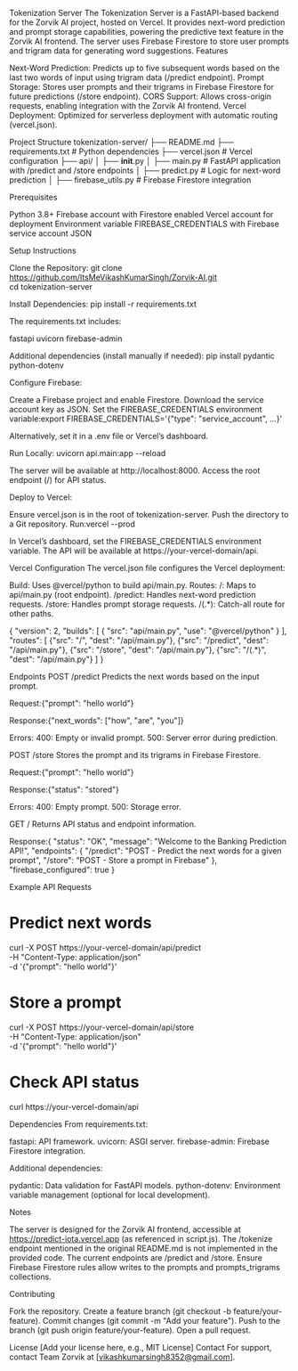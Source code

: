 Tokenization Server
The Tokenization Server is a FastAPI-based backend for the Zorvik AI project, hosted on Vercel. It provides next-word prediction and prompt storage capabilities, powering the predictive text feature in the Zorvik AI frontend. The server uses Firebase Firestore to store user prompts and trigram data for generating word suggestions.
Features

Next-Word Prediction: Predicts up to five subsequent words based on the last two words of input using trigram data (/predict endpoint).
Prompt Storage: Stores user prompts and their trigrams in Firebase Firestore for future predictions (/store endpoint).
CORS Support: Allows cross-origin requests, enabling integration with the Zorvik AI frontend.
Vercel Deployment: Optimized for serverless deployment with automatic routing (vercel.json).

Project Structure
tokenization-server/
├── README.md
├── requirements.txt      # Python dependencies
├── vercel.json           # Vercel configuration
├── api/
│   ├── __init__.py
│   ├── main.py           # FastAPI application with /predict and /store endpoints
│   ├── predict.py        # Logic for next-word prediction
│   ├── firebase_utils.py # Firebase Firestore integration

Prerequisites

Python 3.8+
Firebase account with Firestore enabled
Vercel account for deployment
Environment variable FIREBASE_CREDENTIALS with Firebase service account JSON

Setup Instructions

Clone the Repository:
git clone https://github.com/ItsMeVikashKumarSingh/Zorvik-AI.git    
cd tokenization-server


Install Dependencies:
pip install -r requirements.txt

The requirements.txt includes:

fastapi
uvicorn
firebase-admin

Additional dependencies (install manually if needed):
pip install pydantic python-dotenv


Configure Firebase:

Create a Firebase project and enable Firestore.
Download the service account key as JSON.
Set the FIREBASE_CREDENTIALS environment variable:export FIREBASE_CREDENTIALS='{"type": "service_account", ...}'

Alternatively, set it in a .env file or Vercel’s dashboard.


Run Locally:
uvicorn api.main:app --reload

The server will be available at http://localhost:8000. Access the root endpoint (/) for API status.

Deploy to Vercel:

Ensure vercel.json is in the root of tokenization-server.
Push the directory to a Git repository.
Run:vercel --prod


In Vercel’s dashboard, set the FIREBASE_CREDENTIALS environment variable.
The API will be available at https://your-vercel-domain/api.



Vercel Configuration
The vercel.json file configures the Vercel deployment:

Build: Uses @vercel/python to build api/main.py.
Routes:
/: Maps to api/main.py (root endpoint).
/predict: Handles next-word prediction requests.
/store: Handles prompt storage requests.
/(.*): Catch-all route for other paths.



{
  "version": 2,
  "builds": [
    {
      "src": "api/main.py",
      "use": "@vercel/python"
    }
  ],
  "routes": [
    {"src": "/", "dest": "/api/main.py"},
    {"src": "/predict", "dest": "/api/main.py"},
    {"src": "/store", "dest": "/api/main.py"},
    {"src": "/(.*)", "dest": "/api/main.py"}
  ]
}

Endpoints
POST /predict
Predicts the next words based on the input prompt.

Request:{"prompt": "hello world"}


Response:{"next_words": ["how", "are", "you"]}


Errors:
400: Empty or invalid prompt.
500: Server error during prediction.



POST /store
Stores the prompt and its trigrams in Firebase Firestore.

Request:{"prompt": "hello world"}


Response:{"status": "stored"}


Errors:
400: Empty prompt.
500: Storage error.



GET /
Returns API status and endpoint information.

Response:{
  "status": "OK",
  "message": "Welcome to the Banking Prediction API!",
  "endpoints": {
    "/predict": "POST - Predict the next words for a given prompt",
    "/store": "POST - Store a prompt in Firebase"
  },
  "firebase_configured": true
}



Example API Requests
# Predict next words
curl -X POST https://your-vercel-domain/api/predict \
  -H "Content-Type: application/json" \
  -d '{"prompt": "hello world"}'

# Store a prompt
curl -X POST https://your-vercel-domain/api/store \
  -H "Content-Type: application/json" \
  -d '{"prompt": "hello world"}'

# Check API status
curl https://your-vercel-domain/api

Dependencies
From requirements.txt:

fastapi: API framework.
uvicorn: ASGI server.
firebase-admin: Firebase Firestore integration.

Additional dependencies:

pydantic: Data validation for FastAPI models.
python-dotenv: Environment variable management (optional for local development).

Notes

The server is designed for the Zorvik AI frontend, accessible at https://predict-iota.vercel.app (as referenced in script.js).
The /tokenize endpoint mentioned in the original README.md is not implemented in the provided code. The current endpoints are /predict and /store.
Ensure Firebase Firestore rules allow writes to the prompts and prompts_trigrams collections.

Contributing

Fork the repository.
Create a feature branch (git checkout -b feature/your-feature).
Commit changes (git commit -m "Add your feature").
Push to the branch (git push origin feature/your-feature).
Open a pull request.

License
[Add your license here, e.g., MIT License]
Contact
For support, contact Team Zorvik at [vikashkumarsingh8352@gmail.com].
